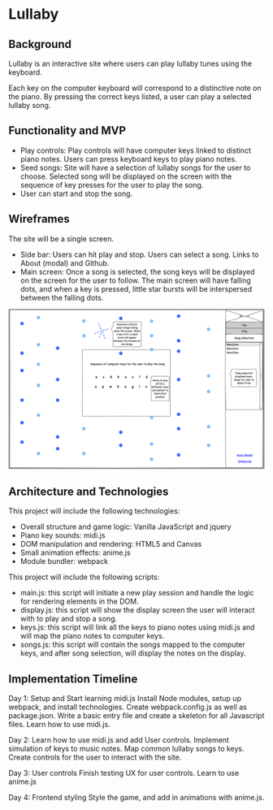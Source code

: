 # Lullaby

## Background
Lullaby is an interactive site where users can play lullaby tunes using
the keyboard.

Each key on the computer keyboard will correspond to a distinctive
note on the piano. By pressing the correct keys listed, a user can
play a selected lullaby song.


## Functionality and MVP
- Play controls: Play controls will have computer keys linked to distinct piano notes.
Users can press keyboard keys to play piano notes.
- Seed songs: Site will have a selection of lullaby songs for the user to choose.
Selected song will be displayed on the screen with the sequence of key
presses for the user to play the song.
- User can start and stop the song.


## Wireframes
The site will be a single screen.
- Side bar: Users can hit play and stop. Users can select a song. Links
to About (modal) and Github.
- Main screen: Once a song is selected, the song keys will be displayed
on the screen for the user to follow. The main screen will have falling
dots, and when a key is pressed, little star bursts will be interspersed
between the falling dots.

![lullaby-wireframe](./lullaby.png)


## Architecture and Technologies
This project will include the following technologies:
- Overall structure and game logic: Vanilla JavaScript and jquery
- Piano key sounds: midi.js
- DOM manipulation and rendering: HTML5 and Canvas
- Small animation effects: anime.js
- Module bundler: webpack

This project will include the following scripts:
- main.js: this script will initiate a new play session and handle the logic for rendering elements in the DOM.
- display.js: this script will show the display screen the user
will interact with to play and stop a song.
- keys.js: this script will link all the keys to piano notes using midi.js
and will map the piano notes to computer keys.
- songs.js: this script will contain the songs mapped to the computer keys,
and after song selection, will display the notes on the display.


## Implementation Timeline
Day 1: Setup and Start learning midi.js
Install Node modules, setup up webpack, and install technologies. Create webpack.config.js as well as package.json. Write a basic entry file and create a skeleton for all Javascript files. Learn how to use midi.js.

Day 2: Learn how to use midi.js and add User controls.
Implement simulation of keys to music notes. Map common lullaby songs to keys.
Create controls for the user to interact with the site.

Day 3: User controls
Finish testing UX for user controls. Learn to use anime.js

Day 4: Frontend styling
Style the game, and add in animations with anime.js.
